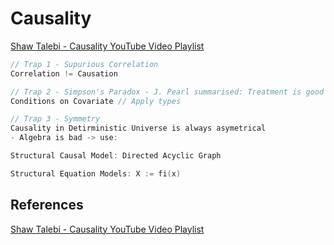 # Causality 

[Shaw Talebi - Causality YouTube Video Playlist](https://www.youtube.com/playlist?list=PLz-ep5RbHosVVTz9HEzpI4d6xpWsc8rOa)

```c
// Trap 1 - Supurious Correlation
Correlation != Causation

// Trap 2 - Simpson's Paradox - J. Pearl summarised: Treatment is good for men and women, but bad for a person.
Conditions on Covariate // Apply types

// Trap 3 - Symmetry 
Causality in Detirministic Universe is always asymetrical
- Algebra is bad -> use: 

Structural Causal Model: Directed Acyclic Graph

Structural Equation Models: X := fi(x) 
```

## References

[Shaw Talebi - Causality YouTube Video Playlist](https://www.youtube.com/playlist?list=PLz-ep5RbHosVVTz9HEzpI4d6xpWsc8rOa)